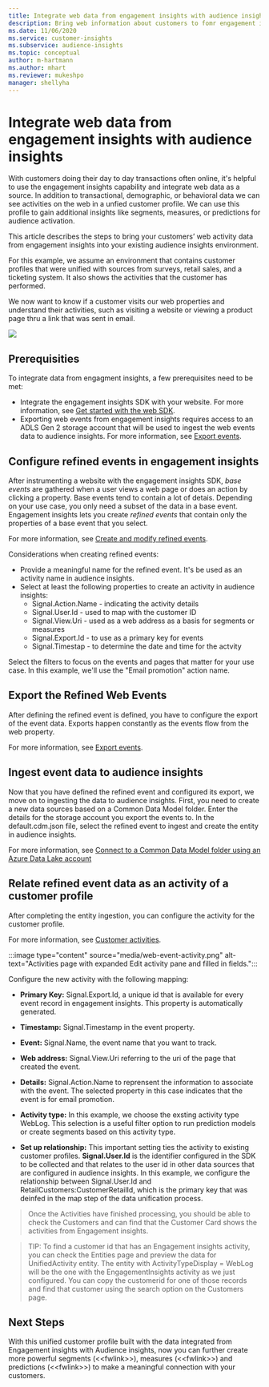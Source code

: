 ```yaml
---
title: Integrate web data from engagement insights with audience insights.
description: Bring web information about customers to fomr engagement insights to audience insights. 
ms.date: 11/06/2020
ms.service: customer-insights
ms.subservice: audience-insights
ms.topic: conceptual
author: m-hartmann
ms.author: mhart
ms.reviewer: mukeshpo
manager: shellyha
---
```


# Integrate web data from engagement insights with audience insights

With customers doing their day to day transactions often online, it's helpful to use the engagement insights capability and integrate web data as a source. In addition to transactional, demographic, or behavioral data we can see activities on the web in a unfied customer profile. We can use this profile to gain additional insights like segments, measures, or predictions for audience activation.

This article describes the steps to bring your customers’ web activity data from engagement insights into your existing audience insights environment.

For this example, we assume an environment that contains customer profiles that were unified with sources from surveys, retail sales, and a ticketing system. It also shows the activities that the customer has performed. 

We now want to know if a customer visits our web properties and understand their activities, such as visiting a website or viewing a product page thru a link that was sent in email.

![](media/b25feeac3fc13186fe2c8bed65930da5.png)


## Prerequisities

To integrate data from engagment insights, a few prerequisites need to be met: 

- Integrate the engagement insights SDK with your website. For more information, see [Get started with the web SDK](../engagement-insights/instrument-website.md).
- Exporting web events from engagement insights requires access to an ADLS Gen 2 storage account that will be used to ingest the web events data to audience
    insights. For more information, see [Export events](../engagement-insights/export-events.md).

## Configure refined events in engagement insights

After instrumenting a website with the engagement insights SDK, *base events* are gathered when a user views a web page or does an action by clicking a property. Base events tend to contain a lot of detais. Depending on your use case, you only need a subset of the data in a base event. Engagement insights lets you create *refined events* that contain only the properties of a base event that you select.     

For more information, see [Create and modify refined events](../engagement-insights/refined-events.md).

Considerations when creating refined events: 

- Provide a meaningful name for the refined event. It's be used as an activity name in audience insights.
- Select at least the following properties to create an activity in audience insights: 
    - Signal.Action.Name - indicating the activity details
    - Signal.User.Id - used to map with the customer ID
    - Signal.View.Uri - used as a web address as a basis for segments or measures
    - Signal.Export.Id - to use as a primary key for events <!-- system generated, do we need to list?-->
    - Signal.Timestap - to determine the date and time for the actvity

Select the filters to focus on the events and pages that matter for your use case. In this example, we'll use the "Email promotion" action name.

## Export the Refined Web Events 

After defining the refined event is defined, you have to configure the export of the event data. Exports happen constantly as the events flow from the web property.

For more information, see [Export events](../engagement-insights/export-events.md).

## Ingest event data to audience insights

Now that you have defined the refined event and configured its export, we move on to ingesting the data to audience insights. First, you need to create a new data sources based on a Common Data Model folder. Enter the details for the storage account you export the events to. In the default.cdm.json file, select the refined event to ingest and create the entity in audience insights.

For more information, see [Connect to a Common Data Model folder using an Azure Data Lake account](connect-common-data-model.md)


## Relate refined event data as an activity of a customer profile

After completing the entity ingestion, you can configure the activity for the customer profile.

For more information, see [Customer activities](activities.md).

:::image type="content" source="media/web-event-activity.png" alt-text="Activities page with expanded Edit activity pane and filled in fields.":::

Configure the new activity with the following mapping: 

- **Primary Key:** Signal.Export.Id, a unique id that is available for every event record in engagement insights. This property is automatically generated.

- **Timestamp:** Signal.Timestamp in the event property.

- **Event:** Signal.Name, the event name that you want to track.

- **Web address:** Signal.View.Uri referring to the uri of the page that created the event.

- **Details:** Signal.Action.Name to reprensent the information to associate with the event. The selected property in this case indicates that the event is for email promotion.

- **Activity type:** In this example, we choose the exsting activity type WebLog. This selection is a useful filter option to run prediction models or create segments based on this activity type.

- **Set up relationship:** This important setting ties the activity to existing customer profiles. **Signal.User.Id** is the identifier configured in the SDK to be collected and that relates to the user id in other data sources that are configured in audience insights. In this example, we configure the relationship between Signal.User.Id and RetailCustomers:CustomerRetailId, which is the primary key that was deinfed in the map step of the data unification process.


>   Once the Activities have finished processing, you should be able to check
>   the Customers and can find that the Customer Card shows the activities from
>   Engagement insights.


>   TIP: To find a customer id that has an Engagement insights activity, you can
>   check the Entities page and preview the data for UnifiedActivity entity. The
>   entity with ActivityTypeDisplay = WebLog will be the one with the
>   EngagementInsights activity as we just configured. You can copy the
>   customerid for one of those records and find that customer using the search
>   option on the Customers page.

## Next Steps

With this unified customer profile built with the data integrated from
Engagement insights with Audience insights, now you can further create more
powerful segments (\<\<fwlink\>\>), measures (\<\<fwlink\>\>) and predictions
(\<\<fwlink\>\>) to make a meaningful connection with your customers.
